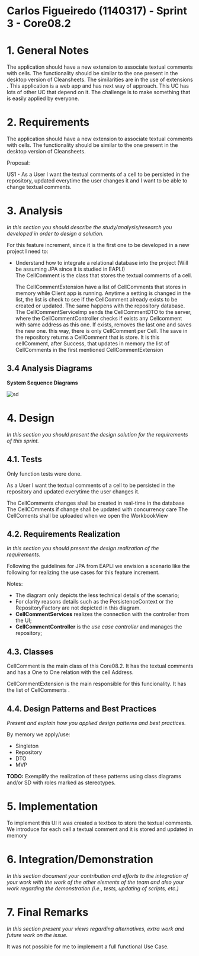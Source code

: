 **Carlos Figueiredo** (1140317) - Sprint 3 - Core08.2
===============================

# 1. General Notes
The application should have a new extension to associate textual comments with cells. The functionality should be similar to the one present in the desktop version of Cleansheets.
The similarities are in the use of extensions . This application is a web app and has next way of approach. This UC has lots of other UC that depend on it.
The challenge is to make something that is easily applied by everyone.



# 2. Requirements

The application should have a new extension to associate textual comments with cells. The functionality should be similar to the one present in the desktop version of Cleansheets.


Proposal:

US1 - As a User I want the textual comments of a cell to be persisted in the repository, updated everytime the user changes it and I want to be able to change textual comments.


# 3. Analysis

*In this section you should describe the study/analysis/research you developed in order to design a solution.*

For this feature increment, since it is the first one to be developed in a new project I need to:  


- Understand how to integrate a relational database into the project (Will be assuming JPA since it is studied in EAPLI)   
	The CellComment is the class that stores the textual comments of a cell. 
	
	The CellCommentExtension have a list of CellComments that stores in memory while Client app is running. Anytime a setting is changed in the list, the list is check to see if the CellComment already exists to be created or updated. 
	The same happens with the repository database. The CellCommentServiceImp sends the CellCommentDTO to the server, where the CellCommentController checks if exists any Cellcomment with same address as this one. If exists,
	removes the last one and saves the new one. this way, there is only CellComment per Cell. The save in the repository returns a CellComment that is store. It is this cellComment, after Success, that updates in memory
	the list of CellComments in the first mentioned CellCommentExtension 
	

## 3.4 Analysis Diagrams

**System Sequence Diagrams**

![sd](SD1_sp3.jpg)


# 4. Design

*In this section you should present the design solution for the requirements of this sprint.*



## 4.1. Tests

Only function tests were done.


As a User I want the textual comments of a cell to be persisted in the repository and updated everytime the user changes it.

The CellComments changes shall be created in real-time in the database
The CellCOmments if change shall be updated with concurrency care
The CellComents shall be uploaded when we open the WorkbookView



## 4.2. Requirements Realization

*In this section you should present the design realization of the requirements.*

Following the guidelines for JPA from EAPLI we envision a scenario like the following for realizing the use cases for this feature increment.

Notes:  
- The diagram only depicts the less technical details of the scenario;  
- For clarity reasons details such as the PersistenceContext or the RepositoryFactory are not depicted in this diagram.   
- **CellCommentServices** realizes the connection with the controller from the UI;  
- **CellCommentController** is the *use case controller* and manages the repository;  



## 4.3. Classes

CellComment is the main class of this Core08.2. It has the textual comments and has a One to One relation with the cell Address.

CellCommentExtension is the main responsible for this funcionality. It has the list of CellComments .

## 4.4. Design Patterns and Best Practices

*Present and explain how you applied design patterns and best practices.*

By memory we apply/use:  
- Singleton  
- Repository  
- DTO  
- MVP

**TODO:** Exemplify the realization of these patterns using class diagrams and/or SD with roles marked as stereotypes. 

# 5. Implementation

To implement this UI it was created a textbox to store the textual comments. We introduce for each cell a textual comment and
it is stored and updated in memory

# 6. Integration/Demonstration

*In this section document your contribution and efforts to the integration of your work with the work of the other elements of the team and also your work regarding the demonstration (i.e., tests, updating of scripts, etc.)*

# 7. Final Remarks 

*In this section present your views regarding alternatives, extra work and future work on the issue.*

It was not possible for me to implement a full functional Use Case. 
